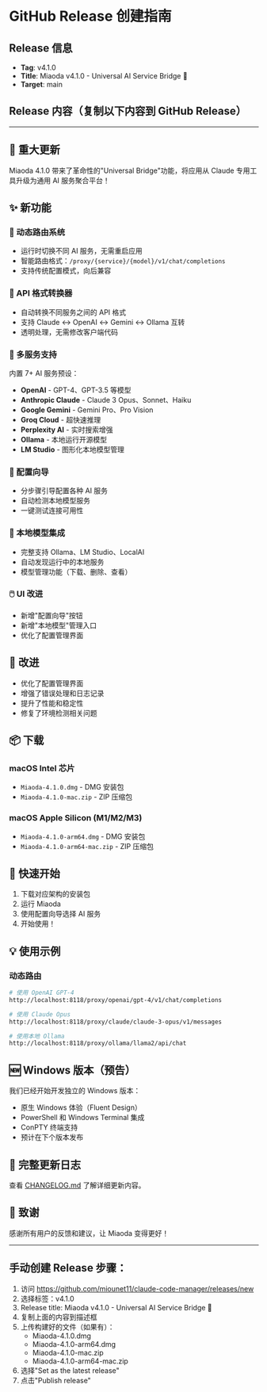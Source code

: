 # GitHub Release 创建指南

## Release 信息
- **Tag**: v4.1.0
- **Title**: Miaoda v4.1.0 - Universal AI Service Bridge 🌉
- **Target**: main

## Release 内容（复制以下内容到 GitHub Release）

---

## 🎉 重大更新

Miaoda 4.1.0 带来了革命性的"Universal Bridge"功能，将应用从 Claude 专用工具升级为通用 AI 服务聚合平台！

## ✨ 新功能

### 🔄 动态路由系统
- 运行时切换不同 AI 服务，无需重启应用
- 智能路由格式：`/proxy/{service}/{model}/v1/chat/completions`
- 支持传统配置模式，向后兼容

### 🔀 API 格式转换器
- 自动转换不同服务之间的 API 格式
- 支持 Claude ↔ OpenAI ↔ Gemini ↔ Ollama 互转
- 透明处理，无需修改客户端代码

### 🤖 多服务支持
内置 7+ AI 服务预设：
- **OpenAI** - GPT-4、GPT-3.5 等模型
- **Anthropic Claude** - Claude 3 Opus、Sonnet、Haiku
- **Google Gemini** - Gemini Pro、Pro Vision
- **Groq Cloud** - 超快速推理
- **Perplexity AI** - 实时搜索增强
- **Ollama** - 本地运行开源模型
- **LM Studio** - 图形化本地模型管理

### 🎯 配置向导
- 分步骤引导配置各种 AI 服务
- 自动检测本地模型服务
- 一键测试连接可用性

### 🦙 本地模型集成
- 完整支持 Ollama、LM Studio、LocalAI
- 自动发现运行中的本地服务
- 模型管理功能（下载、删除、查看）

### 🖱️ UI 改进
- 新增"配置向导"按钮
- 新增"本地模型"管理入口
- 优化了配置管理界面

## 🔧 改进

- 优化了配置管理界面
- 增强了错误处理和日志记录
- 提升了性能和稳定性
- 修复了环境检测相关问题

## 📦 下载

### macOS Intel 芯片
- `Miaoda-4.1.0.dmg` - DMG 安装包
- `Miaoda-4.1.0-mac.zip` - ZIP 压缩包

### macOS Apple Silicon (M1/M2/M3)
- `Miaoda-4.1.0-arm64.dmg` - DMG 安装包
- `Miaoda-4.1.0-arm64-mac.zip` - ZIP 压缩包

## 🚀 快速开始

1. 下载对应架构的安装包
2. 运行 Miaoda
3. 使用配置向导选择 AI 服务
4. 开始使用！

## 💡 使用示例

### 动态路由
```bash
# 使用 OpenAI GPT-4
http://localhost:8118/proxy/openai/gpt-4/v1/chat/completions

# 使用 Claude Opus
http://localhost:8118/proxy/claude/claude-3-opus/v1/messages

# 使用本地 Ollama
http://localhost:8118/proxy/ollama/llama2/api/chat
```

## 🆕 Windows 版本（预告）

我们已经开始开发独立的 Windows 版本：
- 原生 Windows 体验（Fluent Design）
- PowerShell 和 Windows Terminal 集成
- ConPTY 终端支持
- 预计在下个版本发布

## 📝 完整更新日志

查看 [CHANGELOG.md](https://github.com/miounet11/claude-code-manager/blob/main/CHANGELOG.md) 了解详细更新内容。

## 🙏 致谢

感谢所有用户的反馈和建议，让 Miaoda 变得更好！

---

## 手动创建 Release 步骤：

1. 访问 https://github.com/miounet11/claude-code-manager/releases/new
2. 选择标签：v4.1.0
3. Release title: Miaoda v4.1.0 - Universal AI Service Bridge 🌉
4. 复制上面的内容到描述框
5. 上传构建好的文件（如果有）：
   - Miaoda-4.1.0.dmg
   - Miaoda-4.1.0-arm64.dmg
   - Miaoda-4.1.0-mac.zip
   - Miaoda-4.1.0-arm64-mac.zip
6. 选择"Set as the latest release"
7. 点击"Publish release"